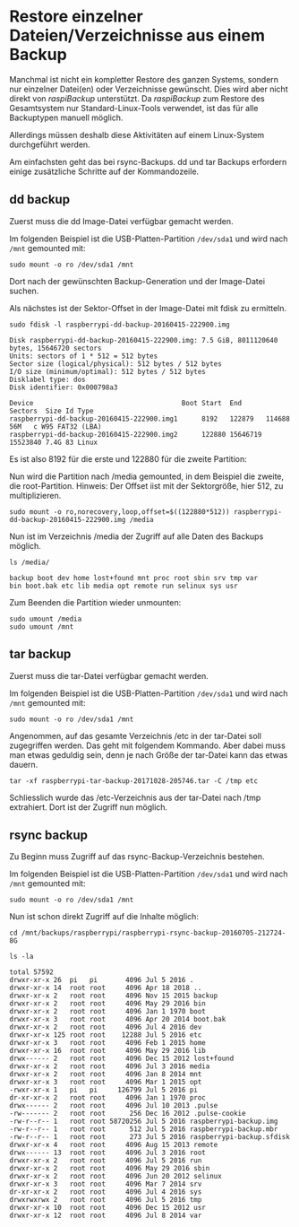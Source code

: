 # Restore einzelner Dateien/Verzeichnisse aus einem Backup

Manchmal ist nicht ein kompletter Restore des ganzen Systems, sondern nur
einzelner Datei(en) oder Verzeichnisse gewünscht.
Dies wird aber nicht direkt von *raspiBackup* unterstützt.
Da *raspiBackup* zum Restore des Gesamtsystem nur Standard-Linux-Tools
verwendet, ist das für alle Backuptypen manuell möglich.

Allerdings müssen deshalb diese Aktivitäten auf einem Linux-System durchgeführt
werden.

Am einfachsten geht das bei rsync-Backups. dd und tar Backups erfordern einige
zusätzliche Schritte auf der Kommandozeile.


## dd backup

Zuerst muss die dd Image-Datei verfügbar gemacht werden.

Im folgenden Beispiel ist die USB-Platten-Partition `/dev/sda1` und wird nach
`/mnt` gemounted mit:

```
sudo mount -o ro /dev/sda1 /mnt
```

Dort nach der gewünschten Backup-Generation und der Image-Datei suchen.

Als nächstes ist der Sektor-Offset in der Image-Datei mit fdisk zu ermitteln.

```
sudo fdisk -l raspberrypi-dd-backup-20160415-222900.img

Disk raspberrypi-dd-backup-20160415-222900.img: 7.5 GiB, 8011120640 bytes, 15646720 sectors
Units: sectors of 1 * 512 = 512 bytes
Sector size (logical/physical): 512 bytes / 512 bytes
I/O size (minimum/optimal): 512 bytes / 512 bytes
Disklabel type: dos
Disk identifier: 0x000798a3

Device                                     Boot Start  End      Sectors  Size Id Type
raspberrypi-dd-backup-20160415-222900.img1      8192   122879   114688   56M   c W95 FAT32 (LBA)
raspberrypi-dd-backup-20160415-222900.img2      122880 15646719 15523840 7.4G 83 Linux
```

Es ist also 8192 für die erste und 122880 für die zweite Partition:

Nun wird die Partition nach /media gemounted, in dem Beispiel die zweite, die root-Partition.
Hinweis: Der Offset iist mit der Sektorgröße, hier 512, zu multiplizieren.

```
sudo mount -o ro,norecovery,loop,offset=$((122880*512)) raspberrypi-dd-backup-20160415-222900.img /media
```

Nun ist im Verzeichnis /media der Zugriff auf alle Daten des Backups möglich.

```
ls /media/

backup boot dev home lost+found mnt proc root sbin srv tmp var
bin boot.bak etc lib media opt remote run selinux sys usr
```

Zum Beenden die Partition wieder unmounten:

```
sudo umount /media
sudo umount /mnt
```


## tar backup

Zuerst muss die tar-Datei verfügbar gemacht werden.

Im folgenden Beispiel ist die USB-Platten-Partition `/dev/sda1` und wird nach `/mnt` gemounted mit:

```
sudo mount -o ro /dev/sda1 /mnt
```

Angenommen, auf das gesamte Verzeichnis /etc in der tar-Datei soll zugegriffen werden. Das geht mit folgendem Kommando. Aber dabei muss man etwas geduldig sein, denn je nach Größe der tar-Datei kann das etwas dauern.

```
tar -xf raspberrypi-tar-backup-20171028-205746.tar -C /tmp etc
```

Schliesslich wurde das /etc-Verzeichnis aus der tar-Datei nach /tmp extrahiert. Dort ist der Zugriff nun möglich.


## rsync backup

Zu Beginn muss Zugriff auf das rsync-Backup-Verzeichnis bestehen.

Im folgenden Beispiel ist die USB-Platten-Partition `/dev/sda1` und wird nach `/mnt` gemounted mit:

```
sudo mount -o ro /dev/sda1 /mnt
```

Nun ist schon direkt Zugriff auf die Inhalte möglich:

```
cd /mnt/backups/raspberrypi/raspberrypi-rsync-backup-20160705-212724-8G

ls -la

total 57592
drwxr-xr-x 26  pi   pi       4096 Jul 5 2016 .
drwxr-xr-x 14  root root     4096 Apr 18 2018 ..
drwxr-xr-x 2   root root     4096 Nov 15 2015 backup
drwxr-xr-x 2   root root     4096 May 29 2016 bin
drwxr-xr-x 2   root root     4096 Jan 1 1970 boot
drwxr-xr-x 3   root root     4096 Apr 20 2014 boot.bak
drwxr-xr-x 2   root root     4096 Jul 4 2016 dev
drwxr-xr-x 125 root root    12288 Jul 5 2016 etc
drwxr-xr-x 3   root root     4096 Feb 1 2015 home
drwxr-xr-x 16  root root     4096 May 29 2016 lib
drwx------ 2   root root     4096 Dec 15 2012 lost+found
drwxr-xr-x 2   root root     4096 Jul 3 2016 media
drwxr-xr-x 2   root root     4096 Jan 8 2014 mnt
drwxr-xr-x 3   root root     4096 Mar 1 2015 opt
-rwxr-xr-x 1   pi   pi     126799 Jul 5 2016 pi
dr-xr-xr-x 2   root root     4096 Jan 1 1970 proc
drwx------ 2   root root     4096 Jul 10 2013 .pulse
-rw------- 2   root root      256 Dec 16 2012 .pulse-cookie
-rw-r--r-- 1   root root 58720256 Jul 5 2016 raspberrypi-backup.img
-rw-r--r-- 1   root root      512 Jul 5 2016 raspberrypi-backup.mbr
-rw-r--r-- 1   root root      273 Jul 5 2016 raspberrypi-backup.sfdisk
drwxr-xr-x 4   root root     4096 Aug 15 2013 remote
drwx------ 13  root root     4096 Jul 3 2016 root
drwxr-xr-x 2   root root     4096 Jul 5 2016 run
drwxr-xr-x 2   root root     4096 May 29 2016 sbin
drwxr-xr-x 2   root root     4096 Jun 20 2012 selinux
drwxr-xr-x 3   root root     4096 Mar 7 2014 srv
dr-xr-xr-x 2   root root     4096 Jul 4 2016 sys
drwxrwxrwx 2   root root     4096 Jul 5 2016 tmp
drwxr-xr-x 10  root root     4096 Dec 15 2012 usr
drwxr-xr-x 12  root root     4096 Jul 8 2014 var
```

[.status]: rft
[.source]: https://www.linux-tips-and-tricks.de/en/raspibackupcategorye/596-how-to-retrieve-single-files-or-directories-from-the-backup

